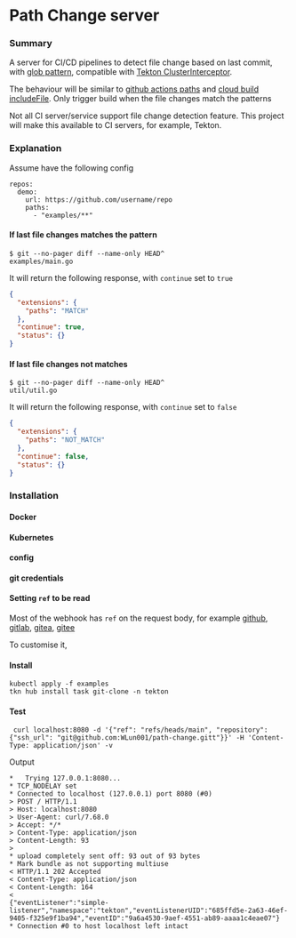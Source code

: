 # Path Change server

### Summary

A server for CI/CD pipelines to detect file change based on last commit, with [glob pattern](https://github.com/bmatcuk/doublestar#patterns), compatible
with [Tekton ClusterInterceptor](https://tekton.dev/docs/triggers/clusterinterceptors/#configuring-a-kubernetes-service-for-the-clusterinterceptor).

The behaviour will be similar to [github actions paths](https://docs.github.com/en/actions/using-workflows/workflow-syntax-for-github-actions#example-including-paths) and [cloud build includeFile](https://cloud.google.com/build/docs/automating-builds/create-manage-triggers#build_trigger). Only trigger build when the file changes match the patterns

Not all CI server/service support file change detection feature. This project will make this available to CI servers, for example, Tekton.

### Explanation

Assume have the following config

```
repos:
  demo:
    url: https://github.com/username/repo
    paths:
      - "examples/**"
```

#### If last file changes matches the pattern

```
$ git --no-pager diff --name-only HEAD^
examples/main.go
```

It will return the following response, with `continue` set to `true`

```json
{
  "extensions": {
    "paths": "MATCH"
  },
  "continue": true,
  "status": {}
}
```

#### If last file changes not matches

```
$ git --no-pager diff --name-only HEAD^
util/util.go
```

It will return the following response, with `continue` set to `false`

```json
{
  "extensions": {
    "paths": "NOT_MATCH"
  },
  "continue": false,
  "status": {}
}
```

### Installation

#### Docker

#### Kubernetes

#### config

#### git credentials


#### Setting `ref` to be read
Most of the webhook has `ref` on the request body, for example
[github](https://docs.github.com/en/developers/webhooks-and-events/webhooks/webhook-events-and-payloads#push), [gitlab](https://docs.gitlab.com/ee/user/project/integrations/webhook_events.html#push-events), [gitea](https://docs.gitea.io/en-us/webhooks/#event-information), [gitee](https://gitee.com/help/articles/4186#article-header1)

To customise it, 


#### Install
```
kubectl apply -f examples
tkn hub install task git-clone -n tekton
```
#### Test
```
 curl localhost:8080 -d '{"ref": "refs/heads/main", "repository": {"ssh_url": "git@github.com:WLun001/path-change.gitt"}}' -H 'Content-Type: application/json' -v
```
Output
```
*   Trying 127.0.0.1:8080...
* TCP_NODELAY set
* Connected to localhost (127.0.0.1) port 8080 (#0)
> POST / HTTP/1.1
> Host: localhost:8080
> User-Agent: curl/7.68.0
> Accept: */*
> Content-Type: application/json
> Content-Length: 93
>
* upload completely sent off: 93 out of 93 bytes
* Mark bundle as not supporting multiuse
< HTTP/1.1 202 Accepted
< Content-Type: application/json
< Content-Length: 164
<
{"eventListener":"simple-listener","namespace":"tekton","eventListenerUID":"685ffd5e-2a63-46ef-9405-f325e9f1ba94","eventID":"9a6a4530-9aef-4551-ab89-aaaa1c4eae07"}
* Connection #0 to host localhost left intact
```
